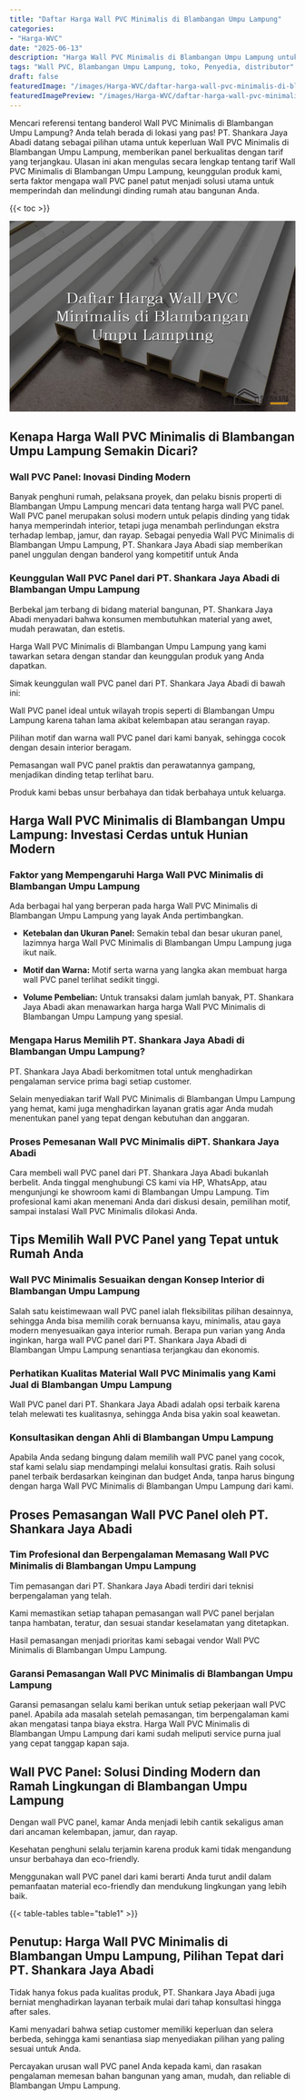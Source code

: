 ```yaml
---
title: "Daftar Harga Wall PVC Minimalis di Blambangan Umpu Lampung"
categories:
- "Harga-WVC"
date: "2025-06-13"
description: "Harga Wall PVC Minimalis di Blambangan Umpu Lampung untuk tempat tinggal, kantor, dan toko. Panel berkualitas, variasi motif, variasi warna elegan, dengan servis instalasi ditangani oleh teknisi profesional dan kepastian resmi!|Servis distribusi Wall PVC Minimalis di Blambangan Umpu Lampung untuk kebutuhan tempat tinggal, perkantoran, maupun toko, beserta material unggulan dan instalasi oleh teknisi berpengalaman dan garansi resmi.|Pilihan Wall PVC Minimalis di Blambangan Umpu Lampung yang andal bagi rumah, office, dan toko, dengan material unggulan dan instalasi oleh tenaga ahli ahli dan jaminan resmi.|Penjualan Wall PVC Minimalis di Blambangan Umpu Lampung untuk rumah, office, dan toko, dengan panel unggulan dan pemasangan dikerjakan oleh teknisi profesional, disertai dengan kepastian resmi.}"
tags: "Wall PVC, Blambangan Umpu Lampung, toko, Penyedia, distributor"
draft: false
featuredImage: "/images/Harga-WVC/daftar-harga-wall-pvc-minimalis-di-blambangan-umpu-lampung.png"
featuredImagePreview: "/images/Harga-WVC/daftar-harga-wall-pvc-minimalis-di-blambangan-umpu-lampung.png"
---
```


Mencari referensi tentang banderol Wall PVC Minimalis di Blambangan Umpu Lampung? Anda telah berada di lokasi yang pas! PT. Shankara Jaya Abadi datang sebagai pilihan utama untuk keperluan Wall PVC Minimalis di Blambangan Umpu Lampung, memberikan panel berkualitas dengan tarif yang terjangkau. Ulasan ini akan mengulas secara lengkap tentang tarif Wall PVC Minimalis di Blambangan Umpu Lampung, keunggulan produk kami, serta faktor mengapa wall PVC panel patut menjadi solusi utama untuk memperindah dan melindungi dinding rumah atau bangunan Anda.

{{< toc >}}

![Daftar Harga Wall PVC Minimalis di Blambangan Umpu Lampung](/images/Harga-WVC/Daftar-Harga-Wall-PVC-Minimalis-di-Blambangan-Umpu-Lampung.png)

## Kenapa Harga Wall PVC Minimalis di Blambangan Umpu Lampung Semakin Dicari?

### Wall PVC Panel: Inovasi Dinding Modern

Banyak penghuni rumah, pelaksana proyek, dan pelaku bisnis properti di Blambangan Umpu Lampung mencari data tentang harga wall PVC panel. Wall PVC panel merupakan solusi modern untuk pelapis dinding yang tidak hanya memperindah interior, tetapi juga menambah perlindungan ekstra terhadap lembap, jamur, dan rayap. Sebagai penyedia Wall PVC Minimalis di Blambangan Umpu Lampung, PT. Shankara Jaya Abadi siap memberikan panel unggulan dengan banderol yang kompetitif untuk Anda

### Keunggulan Wall PVC Panel dari PT. Shankara Jaya Abadi di Blambangan Umpu Lampung

Berbekal jam terbang di bidang material bangunan, PT. Shankara Jaya Abadi menyadari bahwa konsumen membutuhkan material yang awet, mudah perawatan, dan estetis.

Harga Wall PVC Minimalis di Blambangan Umpu Lampung yang kami tawarkan setara dengan standar dan keunggulan produk yang Anda dapatkan.

Simak keunggulan wall PVC panel dari PT. Shankara Jaya Abadi di bawah ini:

Wall PVC panel ideal untuk wilayah tropis seperti di Blambangan Umpu Lampung karena tahan lama akibat kelembapan atau serangan rayap.

Pilihan motif dan warna wall PVC panel dari kami banyak, sehingga cocok dengan desain interior beragam.

Pemasangan wall PVC panel praktis dan perawatannya gampang, menjadikan dinding tetap terlihat baru.

Produk kami bebas unsur berbahaya dan tidak berbahaya untuk keluarga.

## Harga Wall PVC Minimalis di Blambangan Umpu Lampung: Investasi Cerdas untuk Hunian Modern

### Faktor yang Mempengaruhi Harga Wall PVC Minimalis di Blambangan Umpu Lampung

Ada berbagai hal yang berperan pada harga Wall PVC Minimalis di Blambangan Umpu Lampung yang layak Anda pertimbangkan.

- **Ketebalan dan Ukuran Panel:** Semakin tebal dan besar ukuran panel, lazimnya harga Wall PVC Minimalis di Blambangan Umpu Lampung juga ikut naik.

- **Motif dan Warna:** Motif serta warna yang langka akan membuat harga wall PVC panel terlihat sedikit tinggi.

- **Volume Pembelian:** Untuk transaksi dalam jumlah banyak, PT. Shankara Jaya Abadi akan menawarkan harga harga Wall PVC Minimalis di Blambangan Umpu Lampung yang spesial.

### Mengapa Harus Memilih PT. Shankara Jaya Abadi di Blambangan Umpu Lampung?

PT. Shankara Jaya Abadi berkomitmen total untuk menghadirkan pengalaman service prima bagi setiap customer.

Selain menyediakan tarif Wall PVC Minimalis di Blambangan Umpu Lampung yang hemat, kami juga menghadirkan layanan gratis agar Anda mudah menentukan panel yang tepat dengan kebutuhan dan anggaran.

### Proses Pemesanan Wall PVC Minimalis diPT. Shankara Jaya Abadi

Cara membeli wall PVC panel dari PT. Shankara Jaya Abadi bukanlah berbelit. Anda tinggal menghubungi CS kami via HP, WhatsApp, atau mengunjungi ke showroom kami di Blambangan Umpu Lampung. Tim profesional kami akan menemani Anda dari diskusi desain, pemilihan motif, sampai instalasi Wall PVC Minimalis dilokasi Anda.

## Tips Memilih Wall PVC Panel yang Tepat untuk Rumah Anda

### Wall PVC Minimalis Sesuaikan dengan Konsep Interior di Blambangan Umpu Lampung

Salah satu keistimewaan wall PVC panel ialah fleksibilitas pilihan desainnya, sehingga Anda bisa memilih corak bernuansa kayu, minimalis, atau gaya modern menyesuaikan gaya interior rumah. Berapa pun varian yang Anda inginkan, harga wall PVC panel dari PT. Shankara Jaya Abadi di Blambangan Umpu Lampung senantiasa terjangkau dan ekonomis.

### Perhatikan Kualitas Material Wall PVC Minimalis yang Kami Jual di Blambangan Umpu Lampung

Wall PVC panel dari PT. Shankara Jaya Abadi adalah opsi terbaik karena telah melewati tes kualitasnya, sehingga Anda bisa yakin soal keawetan.

### Konsultasikan dengan Ahli di Blambangan Umpu Lampung

Apabila Anda sedang bingung dalam memilih wall PVC panel yang cocok, staf kami selalu siap mendampingi melalui konsultasi gratis. Raih solusi panel terbaik berdasarkan keinginan dan budget Anda, tanpa harus bingung dengan harga Wall PVC Minimalis di Blambangan Umpu Lampung dari kami.

## Proses Pemasangan Wall PVC Panel oleh PT. Shankara Jaya Abadi

### Tim Profesional dan Berpengalaman Memasang Wall PVC Minimalis di Blambangan Umpu Lampung

Tim pemasangan dari PT. Shankara Jaya Abadi terdiri dari teknisi berpengalaman yang telah.

Kami memastikan setiap tahapan pemasangan wall PVC panel berjalan tanpa hambatan, teratur, dan sesuai standar keselamatan yang ditetapkan.

Hasil pemasangan menjadi prioritas kami sebagai vendor Wall PVC Minimalis di Blambangan Umpu Lampung.

### Garansi Pemasangan Wall PVC Minimalis di Blambangan Umpu Lampung

Garansi pemasangan selalu kami berikan untuk setiap pekerjaan wall PVC panel. Apabila ada masalah setelah pemasangan, tim berpengalaman kami akan mengatasi tanpa biaya ekstra. Harga Wall PVC Minimalis di Blambangan Umpu Lampung dari kami sudah meliputi service purna jual yang cepat tanggap kapan saja.

## Wall PVC Panel: Solusi Dinding Modern dan Ramah Lingkungan di Blambangan Umpu Lampung

Dengan wall PVC panel, kamar Anda menjadi lebih cantik sekaligus aman dari ancaman kelembapan, jamur, dan rayap.

Kesehatan penghuni selalu terjamin karena produk kami tidak mengandung unsur berbahaya dan eco-friendly.

Menggunakan wall PVC panel dari kami berarti Anda turut andil dalam pemanfaatan material eco-friendly dan mendukung lingkungan yang lebih baik.

{{< table-tables table="table1" >}}

## Penutup: Harga Wall PVC Minimalis di Blambangan Umpu Lampung, Pilihan Tepat dari PT. Shankara Jaya Abadi

Tidak hanya fokus pada kualitas produk, PT. Shankara Jaya Abadi juga berniat menghadirkan layanan terbaik mulai dari tahap konsultasi hingga after sales.

Kami menyadari bahwa setiap customer memiliki keperluan dan selera berbeda, sehingga kami senantiasa siap menyediakan pilihan yang paling sesuai untuk Anda.

Percayakan urusan wall PVC panel Anda kepada kami, dan rasakan pengalaman memesan bahan bangunan yang aman, mudah, dan reliable di Blambangan Umpu Lampung.
